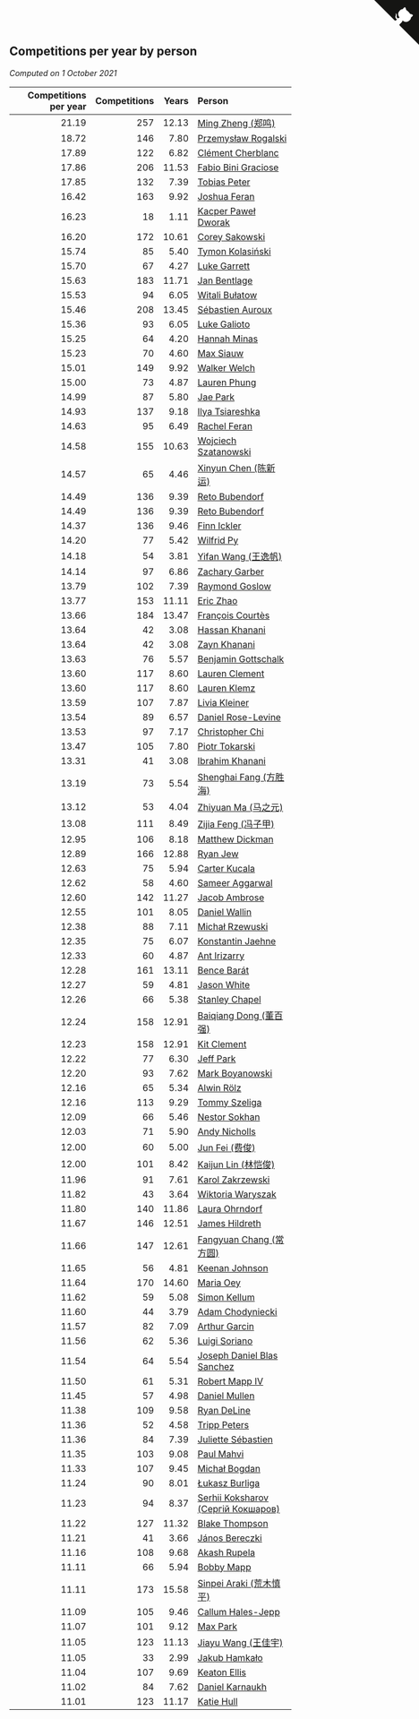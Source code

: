 ## Competitions per year by person

*Computed on  1 October 2021*

| Competitions per year | Competitions | Years | Person |
| ---: | ---: | ---: | :--- |
| 21.19 | 257 | 12.13 | [Ming Zheng (郑鸣)](https://www.worldcubeassociation.org/persons/2009ZHEN11) |
| 18.72 | 146 | 7.80 | [Przemysław Rogalski](https://www.worldcubeassociation.org/persons/2013ROGA02) |
| 17.89 | 122 | 6.82 | [Clément Cherblanc](https://www.worldcubeassociation.org/persons/2014CHER05) |
| 17.86 | 206 | 11.53 | [Fabio Bini Graciose](https://www.worldcubeassociation.org/persons/2010GRAC02) |
| 17.85 | 132 | 7.39 | [Tobias Peter](https://www.worldcubeassociation.org/persons/2014PETE03) |
| 16.42 | 163 | 9.92 | [Joshua Feran](https://www.worldcubeassociation.org/persons/2011FERA01) |
| 16.23 | 18 | 1.11 | [Kacper Paweł Dworak](https://www.worldcubeassociation.org/persons/2020DWOR01) |
| 16.20 | 172 | 10.61 | [Corey Sakowski](https://www.worldcubeassociation.org/persons/2011SAKO01) |
| 15.74 | 85 | 5.40 | [Tymon Kolasiński](https://www.worldcubeassociation.org/persons/2016KOLA02) |
| 15.70 | 67 | 4.27 | [Luke Garrett](https://www.worldcubeassociation.org/persons/2017GARR05) |
| 15.63 | 183 | 11.71 | [Jan Bentlage](https://www.worldcubeassociation.org/persons/2010BENT01) |
| 15.53 | 94 | 6.05 | [Witali Bułatow](https://www.worldcubeassociation.org/persons/2015BUAT01) |
| 15.46 | 208 | 13.45 | [Sébastien Auroux](https://www.worldcubeassociation.org/persons/2008AURO01) |
| 15.36 | 93 | 6.05 | [Luke Galioto](https://www.worldcubeassociation.org/persons/2015GALI02) |
| 15.25 | 64 | 4.20 | [Hannah Minas](https://www.worldcubeassociation.org/persons/2017MINA04) |
| 15.23 | 70 | 4.60 | [Max Siauw](https://www.worldcubeassociation.org/persons/2017SIAU02) |
| 15.01 | 149 | 9.92 | [Walker Welch](https://www.worldcubeassociation.org/persons/2011WELC01) |
| 15.00 | 73 | 4.87 | [Lauren Phung](https://www.worldcubeassociation.org/persons/2016PHUN02) |
| 14.99 | 87 | 5.80 | [Jae Park](https://www.worldcubeassociation.org/persons/2015PARK24) |
| 14.93 | 137 | 9.18 | [Ilya Tsiareshka](https://www.worldcubeassociation.org/persons/2012TERE01) |
| 14.63 | 95 | 6.49 | [Rachel Feran](https://www.worldcubeassociation.org/persons/2015FERA01) |
| 14.58 | 155 | 10.63 | [Wojciech Szatanowski](https://www.worldcubeassociation.org/persons/2011SZAT01) |
| 14.57 | 65 | 4.46 | [Xinyun Chen (陈新运)](https://www.worldcubeassociation.org/persons/2017CHEN36) |
| 14.49 | 136 | 9.39 | [Reto Bubendorf](https://www.worldcubeassociation.org/persons/2012BUBE01) |
| 14.49 | 136 | 9.39 | [Reto Bubendorf](https://www.worldcubeassociation.org/persons/2012BUBE01) |
| 14.37 | 136 | 9.46 | [Finn Ickler](https://www.worldcubeassociation.org/persons/2012ICKL01) |
| 14.20 | 77 | 5.42 | [Wilfrid Py](https://www.worldcubeassociation.org/persons/2016PYWI01) |
| 14.18 | 54 | 3.81 | [Yifan Wang (王逸帆)](https://www.worldcubeassociation.org/persons/2017WANY29) |
| 14.14 | 97 | 6.86 | [Zachary Garber](https://www.worldcubeassociation.org/persons/2014GARB01) |
| 13.79 | 102 | 7.39 | [Raymond Goslow](https://www.worldcubeassociation.org/persons/2014GOSL01) |
| 13.77 | 153 | 11.11 | [Eric Zhao](https://www.worldcubeassociation.org/persons/2010ZHAO19) |
| 13.66 | 184 | 13.47 | [François Courtès](https://www.worldcubeassociation.org/persons/2008COUR01) |
| 13.64 | 42 | 3.08 | [Hassan Khanani](https://www.worldcubeassociation.org/persons/2018KHAN26) |
| 13.64 | 42 | 3.08 | [Zayn Khanani](https://www.worldcubeassociation.org/persons/2018KHAN28) |
| 13.63 | 76 | 5.57 | [Benjamin Gottschalk](https://www.worldcubeassociation.org/persons/2016GOTT01) |
| 13.60 | 117 | 8.60 | [Lauren Clement](https://www.worldcubeassociation.org/persons/2013KLEM01) |
| 13.60 | 117 | 8.60 | [Lauren Klemz](https://www.worldcubeassociation.org/persons/2013KLEM01) |
| 13.59 | 107 | 7.87 | [Livia Kleiner](https://www.worldcubeassociation.org/persons/2013KLEI03) |
| 13.54 | 89 | 6.57 | [Daniel Rose-Levine](https://www.worldcubeassociation.org/persons/2015ROSE01) |
| 13.53 | 97 | 7.17 | [Christopher Chi](https://www.worldcubeassociation.org/persons/2014CHIC01) |
| 13.47 | 105 | 7.80 | [Piotr Tokarski](https://www.worldcubeassociation.org/persons/2013TOKA01) |
| 13.31 | 41 | 3.08 | [Ibrahim Khanani](https://www.worldcubeassociation.org/persons/2018KHAN27) |
| 13.19 | 73 | 5.54 | [Shenghai Fang (方胜海)](https://www.worldcubeassociation.org/persons/2016FANG01) |
| 13.12 | 53 | 4.04 | [Zhiyuan Ma (马之元)](https://www.worldcubeassociation.org/persons/2017MAZH04) |
| 13.08 | 111 | 8.49 | [Zijia Feng (冯子甲)](https://www.worldcubeassociation.org/persons/2013FENG02) |
| 12.95 | 106 | 8.18 | [Matthew Dickman](https://www.worldcubeassociation.org/persons/2013DICK01) |
| 12.89 | 166 | 12.88 | [Ryan Jew](https://www.worldcubeassociation.org/persons/2008JEWR01) |
| 12.63 | 75 | 5.94 | [Carter Kucala](https://www.worldcubeassociation.org/persons/2015KUCA01) |
| 12.62 | 58 | 4.60 | [Sameer Aggarwal](https://www.worldcubeassociation.org/persons/2017AGGA01) |
| 12.60 | 142 | 11.27 | [Jacob Ambrose](https://www.worldcubeassociation.org/persons/2010AMBR01) |
| 12.55 | 101 | 8.05 | [Daniel Wallin](https://www.worldcubeassociation.org/persons/2013WALL03) |
| 12.38 | 88 | 7.11 | [Michał Rzewuski](https://www.worldcubeassociation.org/persons/2014RZEW01) |
| 12.35 | 75 | 6.07 | [Konstantin Jaehne](https://www.worldcubeassociation.org/persons/2015JAEH01) |
| 12.33 | 60 | 4.87 | [Ant Irizarry](https://www.worldcubeassociation.org/persons/2016IRIZ02) |
| 12.28 | 161 | 13.11 | [Bence Barát](https://www.worldcubeassociation.org/persons/2008BARA01) |
| 12.27 | 59 | 4.81 | [Jason White](https://www.worldcubeassociation.org/persons/2016WHIT16) |
| 12.26 | 66 | 5.38 | [Stanley Chapel](https://www.worldcubeassociation.org/persons/2016CHAP04) |
| 12.24 | 158 | 12.91 | [Baiqiang Dong (董百强)](https://www.worldcubeassociation.org/persons/2008DONG06) |
| 12.23 | 158 | 12.91 | [Kit Clement](https://www.worldcubeassociation.org/persons/2008CLEM01) |
| 12.22 | 77 | 6.30 | [Jeff Park](https://www.worldcubeassociation.org/persons/2015PARK08) |
| 12.20 | 93 | 7.62 | [Mark Boyanowski](https://www.worldcubeassociation.org/persons/2014BOYA01) |
| 12.16 | 65 | 5.34 | [Alwin Rölz](https://www.worldcubeassociation.org/persons/2016ROLZ01) |
| 12.16 | 113 | 9.29 | [Tommy Szeliga](https://www.worldcubeassociation.org/persons/2012SZEL01) |
| 12.09 | 66 | 5.46 | [Nestor Sokhan](https://www.worldcubeassociation.org/persons/2016SOKH01) |
| 12.03 | 71 | 5.90 | [Andy Nicholls](https://www.worldcubeassociation.org/persons/2015NICH04) |
| 12.00 | 60 | 5.00 | [Jun Fei (费俊)](https://www.worldcubeassociation.org/persons/2016FEIJ02) |
| 12.00 | 101 | 8.42 | [Kaijun Lin (林恺俊)](https://www.worldcubeassociation.org/persons/2013LINK01) |
| 11.96 | 91 | 7.61 | [Karol Zakrzewski](https://www.worldcubeassociation.org/persons/2014ZAKR01) |
| 11.82 | 43 | 3.64 | [Wiktoria Waryszak](https://www.worldcubeassociation.org/persons/2018WARY01) |
| 11.80 | 140 | 11.86 | [Laura Ohrndorf](https://www.worldcubeassociation.org/persons/2009OHRN01) |
| 11.67 | 146 | 12.51 | [James Hildreth](https://www.worldcubeassociation.org/persons/2009HILD01) |
| 11.66 | 147 | 12.61 | [Fangyuan Chang (常方圆)](https://www.worldcubeassociation.org/persons/2009CHAN04) |
| 11.65 | 56 | 4.81 | [Keenan Johnson](https://www.worldcubeassociation.org/persons/2016JOHN30) |
| 11.64 | 170 | 14.60 | [Maria Oey](https://www.worldcubeassociation.org/persons/2007OEYM01) |
| 11.62 | 59 | 5.08 | [Simon Kellum](https://www.worldcubeassociation.org/persons/2016KELL12) |
| 11.60 | 44 | 3.79 | [Adam Chodyniecki](https://www.worldcubeassociation.org/persons/2017CHOD02) |
| 11.57 | 82 | 7.09 | [Arthur Garcin](https://www.worldcubeassociation.org/persons/2014GARC27) |
| 11.56 | 62 | 5.36 | [Luigi Soriano](https://www.worldcubeassociation.org/persons/2016SORI04) |
| 11.54 | 64 | 5.54 | [Joseph Daniel Blas Sanchez](https://www.worldcubeassociation.org/persons/2016SANC08) |
| 11.50 | 61 | 5.31 | [Robert Mapp IV](https://www.worldcubeassociation.org/persons/2016IVRO01) |
| 11.45 | 57 | 4.98 | [Daniel Mullen](https://www.worldcubeassociation.org/persons/2016MULL04) |
| 11.38 | 109 | 9.58 | [Ryan DeLine](https://www.worldcubeassociation.org/persons/2012DELI01) |
| 11.36 | 52 | 4.58 | [Tripp Peters](https://www.worldcubeassociation.org/persons/2017PETE04) |
| 11.36 | 84 | 7.39 | [Juliette Sébastien](https://www.worldcubeassociation.org/persons/2014SEBA01) |
| 11.35 | 103 | 9.08 | [Paul Mahvi](https://www.worldcubeassociation.org/persons/2012MAHV01) |
| 11.33 | 107 | 9.45 | [Michał Bogdan](https://www.worldcubeassociation.org/persons/2012BOGD01) |
| 11.24 | 90 | 8.01 | [Łukasz Burliga](https://www.worldcubeassociation.org/persons/2013BURL01) |
| 11.23 | 94 | 8.37 | [Serhii Koksharov (Сергій Кокшаров)](https://www.worldcubeassociation.org/persons/2013KOKS01) |
| 11.22 | 127 | 11.32 | [Blake Thompson](https://www.worldcubeassociation.org/persons/2010THOM03) |
| 11.21 | 41 | 3.66 | [János Bereczki](https://www.worldcubeassociation.org/persons/2018BERE01) |
| 11.16 | 108 | 9.68 | [Akash Rupela](https://www.worldcubeassociation.org/persons/2012RUPE01) |
| 11.11 | 66 | 5.94 | [Bobby Mapp](https://www.worldcubeassociation.org/persons/2015MAPP01) |
| 11.11 | 173 | 15.58 | [Sinpei Araki (荒木慎平)](https://www.worldcubeassociation.org/persons/2006ARAK01) |
| 11.09 | 105 | 9.46 | [Callum Hales-Jepp](https://www.worldcubeassociation.org/persons/2012HALE01) |
| 11.07 | 101 | 9.12 | [Max Park](https://www.worldcubeassociation.org/persons/2012PARK03) |
| 11.05 | 123 | 11.13 | [Jiayu Wang (王佳宇)](https://www.worldcubeassociation.org/persons/2010WANG53) |
| 11.05 | 33 | 2.99 | [Jakub Hamkało](https://www.worldcubeassociation.org/persons/2018HAMK01) |
| 11.04 | 107 | 9.69 | [Keaton Ellis](https://www.worldcubeassociation.org/persons/2012ELLI01) |
| 11.02 | 84 | 7.62 | [Daniel Karnaukh](https://www.worldcubeassociation.org/persons/2014KARN02) |
| 11.01 | 123 | 11.17 | [Katie Hull](https://www.worldcubeassociation.org/persons/2010HULL01) |


<a href="https://github.com/jonatanklosko/wca_statistics" class="github-corner" aria-label="View source on Github"><svg width="80" height="80" viewBox="0 0 250 250" style="fill:#151513; color:#fff; position: absolute; top: 0; border: 0; right: 0;" aria-hidden="true"><path d="M0,0 L115,115 L130,115 L142,142 L250,250 L250,0 Z"></path><path d="M128.3,109.0 C113.8,99.7 119.0,89.6 119.0,89.6 C122.0,82.7 120.5,78.6 120.5,78.6 C119.2,72.0 123.4,76.3 123.4,76.3 C127.3,80.9 125.5,87.3 125.5,87.3 C122.9,97.6 130.6,101.9 134.4,103.2" fill="currentColor" style="transform-origin: 130px 106px;" class="octo-arm"></path><path d="M115.0,115.0 C114.9,115.1 118.7,116.5 119.8,115.4 L133.7,101.6 C136.9,99.2 139.9,98.4 142.2,98.6 C133.8,88.0 127.5,74.4 143.8,58.0 C148.5,53.4 154.0,51.2 159.7,51.0 C160.3,49.4 163.2,43.6 171.4,40.1 C171.4,40.1 176.1,42.5 178.8,56.2 C183.1,58.6 187.2,61.8 190.9,65.4 C194.5,69.0 197.7,73.2 200.1,77.6 C213.8,80.2 216.3,84.9 216.3,84.9 C212.7,93.1 206.9,96.0 205.4,96.6 C205.1,102.4 203.0,107.8 198.3,112.5 C181.9,128.9 168.3,122.5 157.7,114.1 C157.9,116.9 156.7,120.9 152.7,124.9 L141.0,136.5 C139.8,137.7 141.6,141.9 141.8,141.8 Z" fill="currentColor" class="octo-body"></path></svg></a><style>.github-corner:hover .octo-arm{animation:octocat-wave 560ms ease-in-out}@keyframes octocat-wave{0%,100%{transform:rotate(0)}20%,60%{transform:rotate(-25deg)}40%,80%{transform:rotate(10deg)}}@media (max-width:500px){.github-corner:hover .octo-arm{animation:none}.github-corner .octo-arm{animation:octocat-wave 560ms ease-in-out}}</style>
